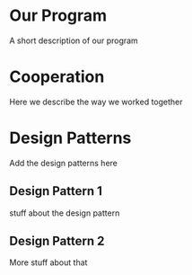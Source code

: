 # Our Program

A short description of our program

# Cooperation
Here we describe the way we worked together

# Design Patterns

Add the design patterns here

## Design Pattern 1

stuff about the design pattern

## Design Pattern 2

More stuff about that